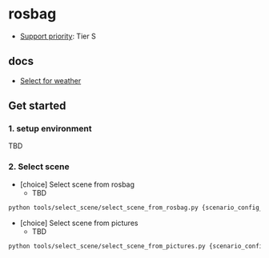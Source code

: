 # rosbag

- [Support priority](https://github.com/tier4/autoware-ml/blob/main/docs/design/autoware_ml_design.md#support-priority): Tier S

## docs

- [Select for weather](./docs/weather.md)

## Get started
### 1. setup environment

TBD

### 2. Select scene

- [choice] Select scene from rosbag
  - TBD

```sh
python tools/select_scene/select_scene_from_rosbag.py {scenario_config_file} {rosbag_config_file} {rosbag_file} --visualization
```

- [choice] Select scene from pictures
  - TBD

```sh
python tools/select_scene/select_scene_from_pictures.py {scenario_config_file} {directory or image_file}
```
